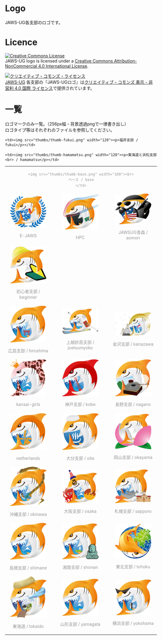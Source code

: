 # Logo

JAWS-UG各支部のロゴです。

# Licence

<a rel="license" href="http://creativecommons.org/licenses/by-nc/4.0/"><img alt="Creative Commons License" style="border-width:0" src="https://i.creativecommons.org/l/by-nc/4.0/88x31.png" /></a><br /><span xmlns:dct="http://purl.org/dc/terms/" property="dct:title">JAWS-UG logo</span> is licensed under a <a rel="license" href="http://creativecommons.org/licenses/by-nc/4.0/">Creative Commons Attribution-NonCommercial 4.0 International License</a>.

<a rel="license" href="http://creativecommons.org/licenses/by-nc/4.0/"><img alt="クリエイティブ・コモンズ・ライセンス" style="border-width:0" src="https://i.creativecommons.org/l/by-nc/4.0/88x31.png" /></a><br /><a xmlns:cc="http://creativecommons.org/ns#" href="http://jaws-ug.jp/" property="cc:attributionName" rel="cc:attributionURL">JAWS-UG</a> 各支部の『<span xmlns:dct="http://purl.org/dc/terms/" property="dct:title">JAWS-UGロゴ</span>』は<a rel="license" href="http://creativecommons.org/licenses/by-nc/4.0/">クリエイティブ・コモンズ 表示 - 非営利 4.0 国際 ライセンス</a>で提供されています。

# 一覧
ロゴマークのみ一覧。（256px幅・背景透過pngで一律書き出し）<br>
ロゴタイプ等はそれぞれのファイルを参照してください。
<table style="text-align:center; line-height:1.3; font-size:0.9; color:#999;">
<tr>
	<td colspan="3">
	
	<img src="thumbs/thumb-base.png" width="160"><br>
	ベース / base
	</td>
</tr>
<tr>
	<td><img src="thumbs/thumb-E-JAWS.png" width="120"><p>E-JAWS</p></td>
	<td><img src="thumbs/thumb-HPC.png" width="120"><p>HPC</p></td>
	<td><img src="thumbs/thumb-aomori.png" width="120"><p>JAWSUG青森 / aomori</p></td>
</tr>
<tr>
	<td><img src="thumbs/thumb-beginner.png" width="120"><p>初心者支部 / beginner</p></td>
	
	<td><img src="thumbs/thumb-fukui.png" width="120"><p>福井支部 / fukui</p></td>
	
	<td><img src="thumbs/thumb-hamamatsu.png" width="120"><p>東海道と浜松支部<br> / hamamatsu</p></td>
	
</tr>
<tr>
	<td><img src="thumbs/thumb-hiroshima.png" width="120"><p>広島支部 / hiroshima</p></td>
	<td><img src="thumbs/thumb-joetsumyoko.png" width="120"><p>上越妙高支部 / joetsumyoko</p></td>
	<td><img src="thumbs/thumb-kanazawa.png" width="120"><p>金沢支部 / kanazawa</p></td>
</tr>
<tr>
	<td><img src="thumbs/thumb-kansai-girls.png" width="120"><p>kansai-girls</p></td>
	<td><img src="thumbs/thumb-kobe.png" width="120"><p>神戸支部 / kobe</p></td>
	<td><img src="thumbs/thumb-nagano.png" width="120"><p>長野支部 / nagano</p></td>
</tr>

<tr>
	<td><img src="thumbs/thumb-netherlands.png" width="120"><p>netherlands</p></td>
	<td><img src="thumbs/thumb-oita.png" width="120"><p>大分支部 / oita</p></td>
	<td><img src="thumbs/thumb-okayama.png" width="120"><p>岡山支部 / okayama</p></td>
</tr>
<tr>
	<td><img src="thumbs/thumb-okinawa.png" width="120"><p>沖縄支部 / okinawa</p></td>
	<td><img src="thumbs/thumb-osaka.png" width="120"><p>大阪支部 / osaka</p></td>
	<td><img src="thumbs/thumb-sapporo.png" width="120"><p>札幌支部 / sapporo</p></td>
</tr>

<tr>
	<td><img src="thumbs/thumb-shimane.png" width="120"><p>島根支部 / shimane</p></td>
	<td><img src="thumbs/thumb-shonan.png" width="120"><p>湘南支部 / shonan</p></td>
	<td><img src="thumbs/thumb-tohoku.png" width="120"><p>東北支部 / tohoku</p></td>
</tr>

<tr>
	<td><img src="thumbs/thumb-tokaido.png" width="120"><p>東海道 / tokaido</p></td>
	<td><img src="thumbs/thumb-yamagata.png" width="120"><p>山形支部 / yamagata</p></td>
	<td><img src="thumbs/thumb-yokohama.png" width="120"><p>横浜支部 / yokohama</p></td>
</tr>


</table>